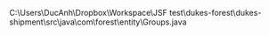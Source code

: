 C:\Users\DucAnh\Dropbox\Workspace\JSF test\dukes-forest\dukes-shipment\src\java\com\forest\entity\Groups.java
